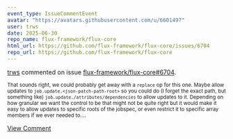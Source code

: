 ```yaml
---
event_type: IssueCommentEvent
avatar: "https://avatars.githubusercontent.com/u/660149?"
user: trws
date: 2025-06-30
repo_name: flux-framework/flux-core
html_url: https://github.com/flux-framework/flux-core/issues/6704
repo_url: https://github.com/flux-framework/flux-core
---
```


<a href='https://github.com/trws' target='_blank'>trws</a> commented on issue <a href='https://github.com/flux-framework/flux-core/issues/6704' target='_blank'>flux-framework/flux-core#6704</a>.

<small>That sounds right, we could probably get away with a `replace` op for this one. Maybe allow updates to `job.update.<json-patch-path-root>` so you could do (I forget the exact path, but something like) `job.update./attributes/dependencies` to allow updates to it. Depending on how granular we want the control to be that might not be quite right but it would make it easy to allow updates to specific roots of the jobspec, or even restrict it to specific array members if we ever needed to....</small>

<a href='https://github.com/flux-framework/flux-core/issues/6704' target='_blank'>View Comment</a>